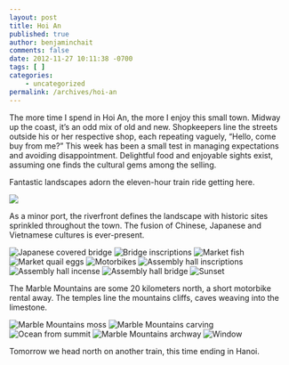 ```yaml
---
layout: post
title: Hoi An
published: true
author: benjaminchait
comments: false
date: 2012-11-27 10:11:38 -0700
tags: [ ]
categories:
    - uncategorized
permalink: /archives/hoi-an
---
```

The more time I spend in Hoi An, the more I enjoy this small town. Midway up the coast, it&#8217;s an odd mix of old and new. Shopkeepers line the streets outside his or her respective shop, each repeating vaguely, &#8220;Hello, come buy from me?&#8221; This week has been a small test in managing expectations and avoiding disappointment. Delightful food and enjoyable sights exist, assuming one finds the cultural gems among the selling.

Fantastic landscapes adorn the eleven-hour train ride getting here.


![][1]

As a minor port, the riverfront defines the landscape with historic sites sprinkled throughout the town. The fusion of Chinese, Japanese and Vietnamese cultures is ever-present.


![Japanese covered bridge][2]
![Bridge inscriptions][3]
![Market fish][4]
![Market quail eggs][5]
![Motorbikes][6]
![Assembly hall inscriptions][7]
![Assembly hall incense][8]
![Assembly hall bridge][9]
![Sunset][10]

The Marble Mountains are some 20 kilometers north, a short motorbike rental away. The temples line the mountains cliffs, caves weaving into the limestone.


![Marble Mountains moss][11]
![Marble Mountains carving][12]
![Ocean from summit][13]
![Marble Mountains archway][14]
![Window][15]

Tomorrow we head north on another train, this time ending in Hanoi.

 [1]: /wp-content/uploads/media/img/2012/11/hoi-an/IMG_5452.JPG
 [2]: /wp-content/uploads/media/img/2012/11/hoi-an/DSC00754.jpg
 [3]: /wp-content/uploads/media/img/2012/11/hoi-an/DSC00759.jpg
 [4]: /wp-content/uploads/media/img/2012/11/hoi-an/DSC00775.jpg
 [5]: /wp-content/uploads/media/img/2012/11/hoi-an/DSC00783.jpg
 [6]: /wp-content/uploads/media/img/2012/11/hoi-an/DSC00806.jpg
 [7]: /wp-content/uploads/media/img/2012/11/hoi-an/DSC00842.jpg
 [8]: /wp-content/uploads/media/img/2012/11/hoi-an/DSC00848.jpg
 [9]: /wp-content/uploads/media/img/2012/11/hoi-an/DSC00879.jpg
 [10]: /wp-content/uploads/media/img/2012/11/hoi-an/DSC00884.jpg
 [11]: /wp-content/uploads/media/img/2012/11/hoi-an/DSC00923.jpg
 [12]: /wp-content/uploads/media/img/2012/11/hoi-an/DSC00929.jpg
 [13]: /wp-content/uploads/media/img/2012/11/hoi-an/DSC00938.jpg
 [14]: /wp-content/uploads/media/img/2012/11/hoi-an/DSC00943.jpg
 [15]: /wp-content/uploads/media/img/2012/11/hoi-an/DSC00962.jpg
